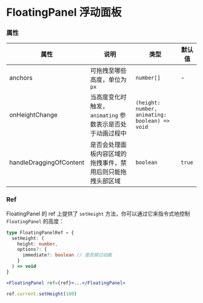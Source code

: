 # FloatingPanel 浮动面板

<code src="./demos/demo1.tsx"></code>

### 属性

| 属性                    | 说明                                                       | 类型                                           | 默认值 |
| ----------------------- | ---------------------------------------------------------- | ---------------------------------------------- | ------ |
| anchors                 | 可拖拽至哪些高度，单位为 `px`                              | `number[]`                                     | -      |
| onHeightChange          | 当高度变化时触发，`animating` 参数表示是否处于动画过程中   | `(height: number, animating: boolean) => void` |        |
| handleDraggingOfContent | 是否会处理面板内容区域的拖拽事件，禁用后则只能拖拽头部区域 | `boolean`                                      | `true` |

### Ref

FloatingPanel 的 ref 上提供了 `setHeight` 方法，你可以通过它来指令式地控制 `FloatingPanel` 的高度：

```ts
type FloatingPanelRef = {
  setHeight: (
    height: number,
    options?: {
      immediate?: boolean // 是否跳过动画
    }
  ) => void
}
```

```jsx
<FloatingPanel ref={ref}>...</FloatingPanel>

ref.current.setHeight(100)
```
